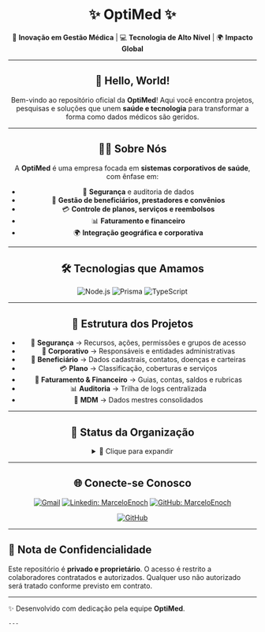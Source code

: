<h1 align="center">
  ✨ OptiMed ✨
</h1>

<div align="center">

🔬 **Inovação em Gestão Médica** | 💻 **Tecnologia de Alto Nível** | 🌍 **Impacto Global**

---

## 👋 Hello, World!

Bem-vindo ao repositório oficial da **OptiMed**!
Aqui você encontra projetos, pesquisas e soluções que unem **saúde e tecnologia** para transformar a forma como dados médicos são geridos.

---

## 🧑‍💻 Sobre Nós
A **OptiMed** é uma empresa focada em **sistemas corporativos de saúde**, com ênfase em:

- 🔐 **Segurança** e auditoria de dados
- 🏥 **Gestão de beneficiários, prestadores e convênios**
- 💳 **Controle de planos, serviços e reembolsos**
- 📊 **Faturamento e financeiro**
- 🌍 **Integração geográfica e corporativa**

---

## 🛠 Tecnologias que Amamos
<div align="center">

![Node.js](https://img.shields.io/badge/Node.js-339933?style=for-the-badge&logo=node.js&logoColor=white)
![Prisma](https://img.shields.io/badge/Prisma-2D3748?style=for-the-badge&logo=prisma&logoColor=white)
![TypeScript](https://img.shields.io/badge/TypeScript-007ACC?style=for-the-badge&logo=typescript&logoColor=white)

</div>

---

## 📂 Estrutura dos Projetos
- 🔐 **Segurança** → Recursos, ações, permissões e grupos de acesso
- 🏢 **Corporativo** → Responsáveis e entidades administrativas
- 👥 **Beneficiário** → Dados cadastrais, contatos, doenças e carteiras
- 💳 **Plano** → Classificação, coberturas e serviços
- 🧾 **Faturamento & Financeiro** → Guias, contas, saldos e rubricas
- 📊 **Auditoria** → Trilha de logs centralizada
- 🧬 **MDM** → Dados mestres consolidados

---

## 📜 Status da Organização

<details>
  <summary>📌 Clique para expandir</summary>

```js
const OptiMed = {
  mission: "Transformar a gestão médica com tecnologia de ponta",
  values: ["Segurança", "Inovação", "Escalabilidade", "Confiança"],
  stack: {
    backend: ["Node.js", "Prisma"],
    frontend: ["React", "Next.js"],
    devops: ["CI/CD"]
  },
  motto: "Saúde inteligente, dados seguros."
}
```
</details>

---

## 🌐 Conecte-se Conosco
<div align="center">

[![Gmail](https://img.shields.io/twitter/url?label=email&logo=gmail&style=social&url=http%3A%2F%2Fmailto%3Astephanyn7%40gmail.com)](mailto:meobyami1@gmail.com)
[![Linkedin: MarceloEnoch](https://img.shields.io/badge/-MarceloEnoch-blue?style=flat-square&logo=Linkedin&logoColor=white&link=https://www.linkedin.com/in/marcelo-enoch/)](https://www.linkedin.com/in/marcelo-enoch-1b2807238/)
[![GitHub: MarceloEnoch](https://img.shields.io/github/followers/stebsnusch?label=follow&style=social)](https://github.com/MarceloEnoch) </div>
[![GitHub](https://img.shields.io/badge/GitHub-OptiMed-black?style=for-the-badge&logo=github)](https://github.com/Opti-Med)

</div>

---

## 📌 Nota de Confidencialidade
Este repositório é **privado e proprietário**.
O acesso é restrito a colaboradores contratados e autorizados.
Qualquer uso não autorizado será tratado conforme previsto em contrato.

---

✨ Desenvolvido com dedicação pela equipe **OptiMed**.
```
---
